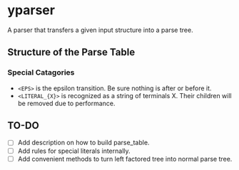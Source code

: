 # yparser
A parser that transfers a given input structure into a parse tree.

## Structure of the Parse Table

### Special Catagories
* `<EPS>` is the epsilon transition. Be sure nothing is after or before it.
* `<LITERAL_{X}>` is recognized as a string of terminals X. Their children will be removed due to performance.

## TO-DO
- [ ] Add description on how to build parse_table.
- [ ] Add rules for special literals internally.
- [ ] Add convenient methods to turn left factored tree into normal parse tree.
